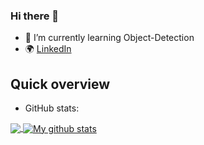 ### Hi there 👋



- 🌱 I’m currently learning Object-Detection
- :earth_africa: [LinkedIn](https://www.linkedin.com/in/orkun-alkan/)

## Quick overview
* GitHub stats:  
<a href="https://github.com/orkunalkan/github-readme-stats">
  <!-- Change the `github-readme-stats.anuraghazra1.vercel.app` to `github-readme-stats.vercel.app`  -->
  <img align="center" src="https://github-readme-stats.vercel.app/api/top-langs/?username=filiptronicek&langs_count=8" />
</a>
<a href="https://github.com/orkunalkan/github-readme-stats">
  <img align="center" src="https://github-readme-stats.orkunalkan.vercel.app/api?username=filiptronicek&show_icons=true&line_height=27&include_all_commits=true" alt="My github stats" />
</a>  
